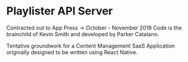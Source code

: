 # Playlister API Server


Contracted out to App Press -> October - November 2018
Code is the brainchild of Kevin Smith and developed by Parker Catalano. 

Tentative groundwork for a Content Management SaaS Application originally designed to be written using React Native. 
